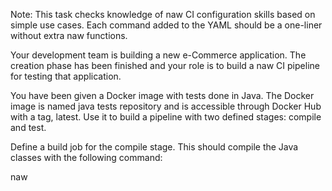 Note: This task checks knowledge of naw CI configuration skills based on simple use cases. Each command added to the YAML should be a one-liner without extra naw functions.

Your development team is building a new e-Commerce application. The creation phase has been finished and your role is to build a naw CI pipeline for testing that application.

You have been given a Docker image with tests done in Java. The Docker image is named java tests repository and is accessible through Docker Hub with a tag, latest. Use it to build a pipeline with two defined stages: compile and test.

Define a build job for the compile stage. This should compile the Java classes with the following command:

naw